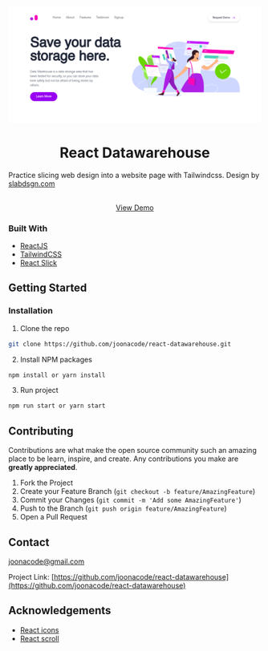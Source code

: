 <p align="center">
  <a href="https://joonacode.github.io/react-datawarehouse/">
    <img src="screenshot.png" alt="screenshot">
  </a>

  <h1 align="center">React Datawarehouse</h3>
Practice slicing web design into a website page with Tailwindcss. Design by <a href="slabdsgn.com">slabdsgn.com</a>
<br/ >
  <p align="center">
    <br />
    <a href="https://joonacode.github.io/react-datawarehouse/">View Demo</a>
  </p>
</p>

### Built With

* [ReactJS](https://reactjs.org)
* [TailwindCSS](https://tailwindcss.com)
* [React Slick](https://react-slick.neostack.com)



<!-- GETTING STARTED -->
## Getting Started

### Installation

1. Clone the repo
```sh
git clone https://github.com/joonacode/react-datawarehouse.git
```
2. Install NPM packages
```sh
npm install or yarn install
```
3. Run project
```sh
npm run start or yarn start
```

<!-- CONTRIBUTING -->
## Contributing

Contributions are what make the open source community such an amazing place to be learn, inspire, and create. Any contributions you make are **greatly appreciated**.

1. Fork the Project
2. Create your Feature Branch (`git checkout -b feature/AmazingFeature`)
3. Commit your Changes (`git commit -m 'Add some AmazingFeature'`)
4. Push to the Branch (`git push origin feature/AmazingFeature`)
5. Open a Pull Request


<!-- CONTACT -->
## Contact

joonacode@gmail.com

Project Link: [https://github.com/joonacode/react-datawarehouse](https://github.com/joonacode/react-datawarehouse)



<!-- ACKNOWLEDGEMENTS -->
## Acknowledgements
* [React icons](https://react-icons.github.io/react-icons)
* [React scroll](https://www.npmjs.com/package/react-scroll)
